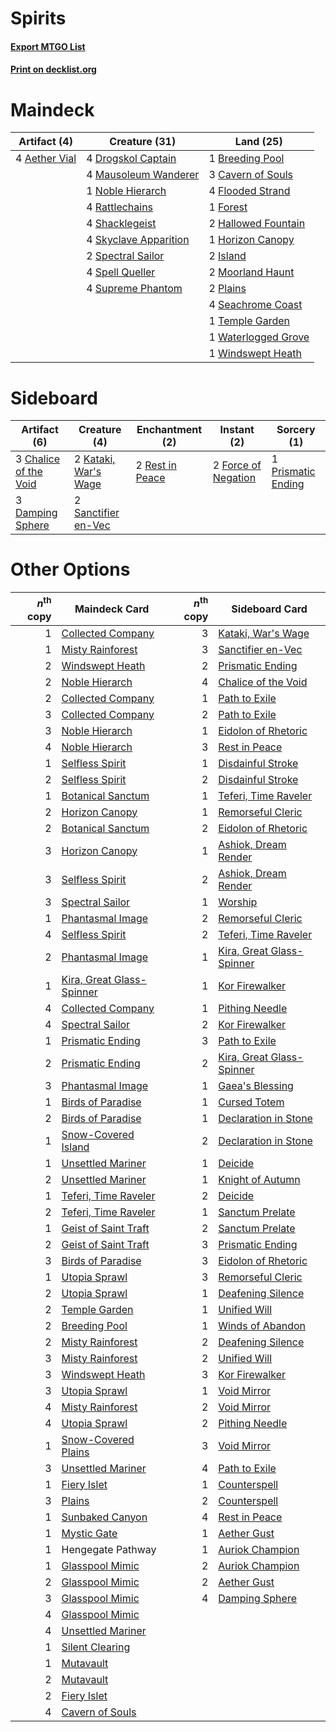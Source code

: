 # Spirits

#### [Export MTGO List](../collection/Spirits/Spirits.txt)
#### [Print on decklist.org](http://decklist.org/?deckmain=4%09Aether%20Vial%0A1%09Breeding%20Pool%0A3%09Cavern%20of%20Souls%0A4%09Drogskol%20Captain%0A4%09Flooded%20Strand%0A1%09Forest%0A2%09Hallowed%20Fountain%0A1%09Horizon%20Canopy%0A2%09Island%0A4%09Mausoleum%20Wanderer%0A2%09Moorland%20Haunt%0A1%09Noble%20Hierarch%0A2%09Plains%0A4%09Rattlechains%0A4%09Seachrome%20Coast%0A4%09Shacklegeist%0A4%09Skyclave%20Apparition%0A2%09Spectral%20Sailor%0A4%09Spell%20Queller%0A4%09Supreme%20Phantom%0A1%09Temple%20Garden%0A1%09Waterlogged%20Grove%0A1%09Windswept%20Heath&deckside=3%09Chalice%20of%20the%20Void%0A3%09Damping%20Sphere%0A2%09Force%20of%20Negation%0A2%09Kataki,%20War's%20Wage%0A1%09Prismatic%20Ending%0A2%09Rest%20in%20Peace%0A2%09Sanctifier%20en-Vec)
# Maindeck

|                                     Artifact (4)                                      |                                         Creature (31)                                          |                                          Land (25)                                           |
|---------------------------------------------------------------------------------------|------------------------------------------------------------------------------------------------|----------------------------------------------------------------------------------------------|
|4 [Aether Vial](http://gatherer.wizards.com/Pages/Card/Details.aspx?multiverseid=48146)|4 [Drogskol Captain](http://gatherer.wizards.com/Pages/Card/Details.aspx?multiverseid=244773)   |1 [Breeding Pool](http://gatherer.wizards.com/Pages/Card/Details.aspx?multiverseid=97088)     |
|                                                                                       |4 [Mausoleum Wanderer](http://gatherer.wizards.com/Pages/Card/Details.aspx?multiverseid=414364) |3 [Cavern of Souls](http://gatherer.wizards.com/Pages/Card/Details.aspx?multiverseid=278058)  |
|                                                                                       |1 [Noble Hierarch](http://gatherer.wizards.com/Pages/Card/Details.aspx?multiverseid=179434)     |4 [Flooded Strand](http://gatherer.wizards.com/Pages/Card/Details.aspx?multiverseid=405098)   |
|                                                                                       |4 [Rattlechains](http://gatherer.wizards.com/Pages/Card/Details.aspx?multiverseid=409824)       |1 [Forest](http://gatherer.wizards.com/Pages/Card/Details.aspx?multiverseid=439860)           |
|                                                                                       |4 [Shacklegeist](http://gatherer.wizards.com/Pages/Card/Details.aspx?multiverseid=488252)       |2 [Hallowed Fountain](http://gatherer.wizards.com/Pages/Card/Details.aspx?multiverseid=97071) |
|                                                                                       |4 [Skyclave Apparition](http://gatherer.wizards.com/Pages/Card/Details.aspx?multiverseid=495603)|1 [Horizon Canopy](http://gatherer.wizards.com/Pages/Card/Details.aspx?multiverseid=409571)   |
|                                                                                       |2 [Spectral Sailor](http://gatherer.wizards.com/Pages/Card/Details.aspx?multiverseid=466830)    |2 [Island](http://gatherer.wizards.com/Pages/Card/Details.aspx?multiverseid=439857)           |
|                                                                                       |4 [Spell Queller](http://gatherer.wizards.com/Pages/Card/Details.aspx?multiverseid=414494)      |2 [Moorland Haunt](http://gatherer.wizards.com/Pages/Card/Details.aspx?multiverseid=233239)   |
|                                                                                       |4 [Supreme Phantom](http://gatherer.wizards.com/Pages/Card/Details.aspx?multiverseid=447212)    |2 [Plains](http://gatherer.wizards.com/Pages/Card/Details.aspx?multiverseid=439856)           |
|                                                                                       |                                                                                                |4 [Seachrome Coast](http://gatherer.wizards.com/Pages/Card/Details.aspx?multiverseid=209399)  |
|                                                                                       |                                                                                                |1 [Temple Garden](http://gatherer.wizards.com/Pages/Card/Details.aspx?multiverseid=405112)    |
|                                                                                       |                                                                                                |1 [Waterlogged Grove](http://gatherer.wizards.com/Pages/Card/Details.aspx?multiverseid=464198)|
|                                                                                       |                                                                                                |1 [Windswept Heath](http://gatherer.wizards.com/Pages/Card/Details.aspx?multiverseid=405115)  |


# Sideboard

|                                          Artifact (6)                                          |                                         Creature (4)                                          |                                     Enchantment (2)                                      |                                         Instant (2)                                          |                                         Sorcery (1)                                         |
|------------------------------------------------------------------------------------------------|-----------------------------------------------------------------------------------------------|------------------------------------------------------------------------------------------|----------------------------------------------------------------------------------------------|---------------------------------------------------------------------------------------------|
|3 [Chalice of the Void](http://gatherer.wizards.com/Pages/Card/Details.aspx?multiverseid=442211)|2 [Kataki, War's Wage](http://gatherer.wizards.com/Pages/Card/Details.aspx?multiverseid=382190)|2 [Rest in Peace](http://gatherer.wizards.com/Pages/Card/Details.aspx?multiverseid=442021)|2 [Force of Negation](http://gatherer.wizards.com/Pages/Card/Details.aspx?multiverseid=464001)|1 [Prismatic Ending](http://gatherer.wizards.com/Pages/Card/Details.aspx?multiverseid=522101)|
|3 [Damping Sphere](http://gatherer.wizards.com/Pages/Card/Details.aspx?multiverseid=443101)     |2 [Sanctifier en-Vec](http://gatherer.wizards.com/Pages/Card/Details.aspx?multiverseid=522103) |                                                                                          |                                                                                              |                                                                                             |


# Other Options

|*n*<sup>th</sup> copy|                                           Maindeck Card                                           |*n*<sup>th</sup> copy|                                          Sideboard Card                                           |
|--------------------:|---------------------------------------------------------------------------------------------------|--------------------:|---------------------------------------------------------------------------------------------------|
|                    1|[Collected Company](http://gatherer.wizards.com/Pages/Card/Details.aspx?multiverseid=394519)       |                    3|[Kataki, War's Wage](http://gatherer.wizards.com/Pages/Card/Details.aspx?multiverseid=382190)      |
|                    1|[Misty Rainforest](http://gatherer.wizards.com/Pages/Card/Details.aspx?multiverseid=405102)        |                    3|[Sanctifier en-Vec](http://gatherer.wizards.com/Pages/Card/Details.aspx?multiverseid=522103)       |
|                    2|[Windswept Heath](http://gatherer.wizards.com/Pages/Card/Details.aspx?multiverseid=405115)         |                    2|[Prismatic Ending](http://gatherer.wizards.com/Pages/Card/Details.aspx?multiverseid=522101)        |
|                    2|[Noble Hierarch](http://gatherer.wizards.com/Pages/Card/Details.aspx?multiverseid=179434)          |                    4|[Chalice of the Void](http://gatherer.wizards.com/Pages/Card/Details.aspx?multiverseid=442211)     |
|                    2|[Collected Company](http://gatherer.wizards.com/Pages/Card/Details.aspx?multiverseid=394519)       |                    1|[Path to Exile](http://gatherer.wizards.com/Pages/Card/Details.aspx?multiverseid=220511)           |
|                    3|[Collected Company](http://gatherer.wizards.com/Pages/Card/Details.aspx?multiverseid=394519)       |                    2|[Path to Exile](http://gatherer.wizards.com/Pages/Card/Details.aspx?multiverseid=220511)           |
|                    3|[Noble Hierarch](http://gatherer.wizards.com/Pages/Card/Details.aspx?multiverseid=179434)          |                    1|[Eidolon of Rhetoric](http://gatherer.wizards.com/Pages/Card/Details.aspx?multiverseid=380409)     |
|                    4|[Noble Hierarch](http://gatherer.wizards.com/Pages/Card/Details.aspx?multiverseid=179434)          |                    3|[Rest in Peace](http://gatherer.wizards.com/Pages/Card/Details.aspx?multiverseid=442021)           |
|                    1|[Selfless Spirit](http://gatherer.wizards.com/Pages/Card/Details.aspx?multiverseid=414332)         |                    1|[Disdainful Stroke](http://gatherer.wizards.com/Pages/Card/Details.aspx?multiverseid=420705)       |
|                    2|[Selfless Spirit](http://gatherer.wizards.com/Pages/Card/Details.aspx?multiverseid=414332)         |                    2|[Disdainful Stroke](http://gatherer.wizards.com/Pages/Card/Details.aspx?multiverseid=420705)       |
|                    1|[Botanical Sanctum](http://gatherer.wizards.com/Pages/Card/Details.aspx?multiverseid=417817)       |                    1|[Teferi, Time Raveler](http://gatherer.wizards.com/Pages/Card/Details.aspx?multiverseid=461148)    |
|                    2|[Horizon Canopy](http://gatherer.wizards.com/Pages/Card/Details.aspx?multiverseid=409571)          |                    1|[Remorseful Cleric](http://gatherer.wizards.com/Pages/Card/Details.aspx?multiverseid=447169)       |
|                    2|[Botanical Sanctum](http://gatherer.wizards.com/Pages/Card/Details.aspx?multiverseid=417817)       |                    2|[Eidolon of Rhetoric](http://gatherer.wizards.com/Pages/Card/Details.aspx?multiverseid=380409)     |
|                    3|[Horizon Canopy](http://gatherer.wizards.com/Pages/Card/Details.aspx?multiverseid=409571)          |                    1|[Ashiok, Dream Render](http://gatherer.wizards.com/Pages/Card/Details.aspx?multiverseid=461155)    |
|                    3|[Selfless Spirit](http://gatherer.wizards.com/Pages/Card/Details.aspx?multiverseid=414332)         |                    2|[Ashiok, Dream Render](http://gatherer.wizards.com/Pages/Card/Details.aspx?multiverseid=461155)    |
|                    3|[Spectral Sailor](http://gatherer.wizards.com/Pages/Card/Details.aspx?multiverseid=466830)         |                    1|[Worship](http://gatherer.wizards.com/Pages/Card/Details.aspx?multiverseid=25553)                  |
|                    1|[Phantasmal Image](http://gatherer.wizards.com/Pages/Card/Details.aspx?multiverseid=220099)        |                    2|[Remorseful Cleric](http://gatherer.wizards.com/Pages/Card/Details.aspx?multiverseid=447169)       |
|                    4|[Selfless Spirit](http://gatherer.wizards.com/Pages/Card/Details.aspx?multiverseid=414332)         |                    2|[Teferi, Time Raveler](http://gatherer.wizards.com/Pages/Card/Details.aspx?multiverseid=461148)    |
|                    2|[Phantasmal Image](http://gatherer.wizards.com/Pages/Card/Details.aspx?multiverseid=220099)        |                    1|[Kira, Great Glass-Spinner](http://gatherer.wizards.com/Pages/Card/Details.aspx?multiverseid=74445)|
|                    1|[Kira, Great Glass-Spinner](http://gatherer.wizards.com/Pages/Card/Details.aspx?multiverseid=74445)|                    1|[Kor Firewalker](http://gatherer.wizards.com/Pages/Card/Details.aspx?multiverseid=442010)          |
|                    4|[Collected Company](http://gatherer.wizards.com/Pages/Card/Details.aspx?multiverseid=394519)       |                    1|[Pithing Needle](http://gatherer.wizards.com/Pages/Card/Details.aspx?multiverseid=129526)          |
|                    4|[Spectral Sailor](http://gatherer.wizards.com/Pages/Card/Details.aspx?multiverseid=466830)         |                    2|[Kor Firewalker](http://gatherer.wizards.com/Pages/Card/Details.aspx?multiverseid=442010)          |
|                    1|[Prismatic Ending](http://gatherer.wizards.com/Pages/Card/Details.aspx?multiverseid=522101)        |                    3|[Path to Exile](http://gatherer.wizards.com/Pages/Card/Details.aspx?multiverseid=220511)           |
|                    2|[Prismatic Ending](http://gatherer.wizards.com/Pages/Card/Details.aspx?multiverseid=522101)        |                    2|[Kira, Great Glass-Spinner](http://gatherer.wizards.com/Pages/Card/Details.aspx?multiverseid=74445)|
|                    3|[Phantasmal Image](http://gatherer.wizards.com/Pages/Card/Details.aspx?multiverseid=220099)        |                    1|[Gaea's Blessing](http://gatherer.wizards.com/Pages/Card/Details.aspx?multiverseid=417433)         |
|                    1|[Birds of Paradise](http://gatherer.wizards.com/Pages/Card/Details.aspx?multiverseid=129906)       |                    1|[Cursed Totem](http://gatherer.wizards.com/Pages/Card/Details.aspx?multiverseid=15404)             |
|                    2|[Birds of Paradise](http://gatherer.wizards.com/Pages/Card/Details.aspx?multiverseid=129906)       |                    1|[Declaration in Stone](http://gatherer.wizards.com/Pages/Card/Details.aspx?multiverseid=409750)    |
|                    1|[Snow-Covered Island](http://gatherer.wizards.com/Pages/Card/Details.aspx?multiverseid=121130)     |                    2|[Declaration in Stone](http://gatherer.wizards.com/Pages/Card/Details.aspx?multiverseid=409750)    |
|                    1|[Unsettled Mariner](http://gatherer.wizards.com/Pages/Card/Details.aspx?multiverseid=464165)       |                    1|[Deicide](http://gatherer.wizards.com/Pages/Card/Details.aspx?multiverseid=380395)                 |
|                    2|[Unsettled Mariner](http://gatherer.wizards.com/Pages/Card/Details.aspx?multiverseid=464165)       |                    1|[Knight of Autumn](http://gatherer.wizards.com/Pages/Card/Details.aspx?multiverseid=452933)        |
|                    1|[Teferi, Time Raveler](http://gatherer.wizards.com/Pages/Card/Details.aspx?multiverseid=461148)    |                    2|[Deicide](http://gatherer.wizards.com/Pages/Card/Details.aspx?multiverseid=380395)                 |
|                    2|[Teferi, Time Raveler](http://gatherer.wizards.com/Pages/Card/Details.aspx?multiverseid=461148)    |                    1|[Sanctum Prelate](http://gatherer.wizards.com/Pages/Card/Details.aspx?multiverseid=416780)         |
|                    1|[Geist of Saint Traft](http://gatherer.wizards.com/Pages/Card/Details.aspx?multiverseid=409577)    |                    2|[Sanctum Prelate](http://gatherer.wizards.com/Pages/Card/Details.aspx?multiverseid=416780)         |
|                    2|[Geist of Saint Traft](http://gatherer.wizards.com/Pages/Card/Details.aspx?multiverseid=409577)    |                    3|[Prismatic Ending](http://gatherer.wizards.com/Pages/Card/Details.aspx?multiverseid=522101)        |
|                    3|[Birds of Paradise](http://gatherer.wizards.com/Pages/Card/Details.aspx?multiverseid=129906)       |                    3|[Eidolon of Rhetoric](http://gatherer.wizards.com/Pages/Card/Details.aspx?multiverseid=380409)     |
|                    1|[Utopia Sprawl](http://gatherer.wizards.com/Pages/Card/Details.aspx?multiverseid=442181)           |                    3|[Remorseful Cleric](http://gatherer.wizards.com/Pages/Card/Details.aspx?multiverseid=447169)       |
|                    2|[Utopia Sprawl](http://gatherer.wizards.com/Pages/Card/Details.aspx?multiverseid=442181)           |                    1|[Deafening Silence](http://gatherer.wizards.com/Pages/Card/Details.aspx?multiverseid=472972)       |
|                    2|[Temple Garden](http://gatherer.wizards.com/Pages/Card/Details.aspx?multiverseid=405112)           |                    1|[Unified Will](http://gatherer.wizards.com/Pages/Card/Details.aspx?multiverseid=193456)            |
|                    2|[Breeding Pool](http://gatherer.wizards.com/Pages/Card/Details.aspx?multiverseid=97088)            |                    1|[Winds of Abandon](http://gatherer.wizards.com/Pages/Card/Details.aspx?multiverseid=463986)        |
|                    2|[Misty Rainforest](http://gatherer.wizards.com/Pages/Card/Details.aspx?multiverseid=405102)        |                    2|[Deafening Silence](http://gatherer.wizards.com/Pages/Card/Details.aspx?multiverseid=472972)       |
|                    3|[Misty Rainforest](http://gatherer.wizards.com/Pages/Card/Details.aspx?multiverseid=405102)        |                    2|[Unified Will](http://gatherer.wizards.com/Pages/Card/Details.aspx?multiverseid=193456)            |
|                    3|[Windswept Heath](http://gatherer.wizards.com/Pages/Card/Details.aspx?multiverseid=405115)         |                    3|[Kor Firewalker](http://gatherer.wizards.com/Pages/Card/Details.aspx?multiverseid=442010)          |
|                    3|[Utopia Sprawl](http://gatherer.wizards.com/Pages/Card/Details.aspx?multiverseid=442181)           |                    1|[Void Mirror](http://gatherer.wizards.com/Pages/Card/Details.aspx?multiverseid=522318)             |
|                    4|[Misty Rainforest](http://gatherer.wizards.com/Pages/Card/Details.aspx?multiverseid=405102)        |                    2|[Void Mirror](http://gatherer.wizards.com/Pages/Card/Details.aspx?multiverseid=522318)             |
|                    4|[Utopia Sprawl](http://gatherer.wizards.com/Pages/Card/Details.aspx?multiverseid=442181)           |                    2|[Pithing Needle](http://gatherer.wizards.com/Pages/Card/Details.aspx?multiverseid=129526)          |
|                    1|[Snow-Covered Plains](http://gatherer.wizards.com/Pages/Card/Details.aspx?multiverseid=121267)     |                    3|[Void Mirror](http://gatherer.wizards.com/Pages/Card/Details.aspx?multiverseid=522318)             |
|                    3|[Unsettled Mariner](http://gatherer.wizards.com/Pages/Card/Details.aspx?multiverseid=464165)       |                    4|[Path to Exile](http://gatherer.wizards.com/Pages/Card/Details.aspx?multiverseid=220511)           |
|                    1|[Fiery Islet](http://gatherer.wizards.com/Pages/Card/Details.aspx?multiverseid=464187)             |                    1|[Counterspell](http://gatherer.wizards.com/Pages/Card/Details.aspx?multiverseid=699)               |
|                    3|[Plains](http://gatherer.wizards.com/Pages/Card/Details.aspx?multiverseid=439856)                  |                    2|[Counterspell](http://gatherer.wizards.com/Pages/Card/Details.aspx?multiverseid=699)               |
|                    1|[Sunbaked Canyon](http://gatherer.wizards.com/Pages/Card/Details.aspx?multiverseid=464196)         |                    4|[Rest in Peace](http://gatherer.wizards.com/Pages/Card/Details.aspx?multiverseid=442021)           |
|                    1|[Mystic Gate](http://gatherer.wizards.com/Pages/Card/Details.aspx?multiverseid=409557)             |                    1|[Aether Gust](http://gatherer.wizards.com/Pages/Card/Details.aspx?multiverseid=466796)             |
|                    1|Hengegate Pathway                                                                                  |                    1|[Auriok Champion](http://gatherer.wizards.com/Pages/Card/Details.aspx?multiverseid=72921)          |
|                    1|[Glasspool Mimic](http://gatherer.wizards.com/Pages/Card/Details.aspx?multiverseid=491688)         |                    2|[Auriok Champion](http://gatherer.wizards.com/Pages/Card/Details.aspx?multiverseid=72921)          |
|                    2|[Glasspool Mimic](http://gatherer.wizards.com/Pages/Card/Details.aspx?multiverseid=491688)         |                    2|[Aether Gust](http://gatherer.wizards.com/Pages/Card/Details.aspx?multiverseid=466796)             |
|                    3|[Glasspool Mimic](http://gatherer.wizards.com/Pages/Card/Details.aspx?multiverseid=491688)         |                    4|[Damping Sphere](http://gatherer.wizards.com/Pages/Card/Details.aspx?multiverseid=443101)          |
|                    4|[Glasspool Mimic](http://gatherer.wizards.com/Pages/Card/Details.aspx?multiverseid=491688)         |                     |                                                                                                   |
|                    4|[Unsettled Mariner](http://gatherer.wizards.com/Pages/Card/Details.aspx?multiverseid=464165)       |                     |                                                                                                   |
|                    1|[Silent Clearing](http://gatherer.wizards.com/Pages/Card/Details.aspx?multiverseid=464195)         |                     |                                                                                                   |
|                    1|[Mutavault](http://gatherer.wizards.com/Pages/Card/Details.aspx?multiverseid=370733)               |                     |                                                                                                   |
|                    2|[Mutavault](http://gatherer.wizards.com/Pages/Card/Details.aspx?multiverseid=370733)               |                     |                                                                                                   |
|                    2|[Fiery Islet](http://gatherer.wizards.com/Pages/Card/Details.aspx?multiverseid=464187)             |                     |                                                                                                   |
|                    4|[Cavern of Souls](http://gatherer.wizards.com/Pages/Card/Details.aspx?multiverseid=278058)         |                     |                                                                                                   |

